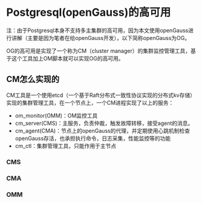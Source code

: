 # Postgresql(openGauss)的高可用

注：由于Postgresql本身不支持多主集群的高可用，因为本文使用openGauss进行讲解（主要是因为笔者在给openGauss开发），以下简称openGauss为OG。

OG的高可用是实现了一个称为CM（cluster manager）的集群监控管理工具，基于这个工具加上OM脚本就可以实现OG的高可用。

## CM怎么实现的

CM工具是一个使用etcd（一个基于Raft分布式一致性协议实现的分布式kv存储）实现的集群管理工具，在一个节点上，一个CM进程实现了以上的服务：
- om_monitor(OMM)：OM监控工具
- cm_server(CMS)：主服务，负责仲裁，触发故障转移，接受agent的消息。
- cm_agent(CMA)：节点上的openGauss的代理，并定期使用心跳机制检查openGauss存活，也承担执行命令，日志采集，性能监控等的功能
- cm_ctl：集群管理工具，只能作用于主节点

### CMS

### CMA

### OMM
